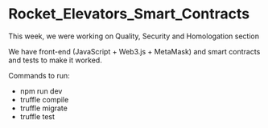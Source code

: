 # Rocket_Elevators_Smart_Contracts

This week, we were working on Quality, Security and Homologation section

We have front-end (JavaScript + Web3.js + MetaMask) and smart contracts and tests to make it worked.

Commands to run:
- npm run dev
- truffle compile
- truffle migrate
- truffle test
